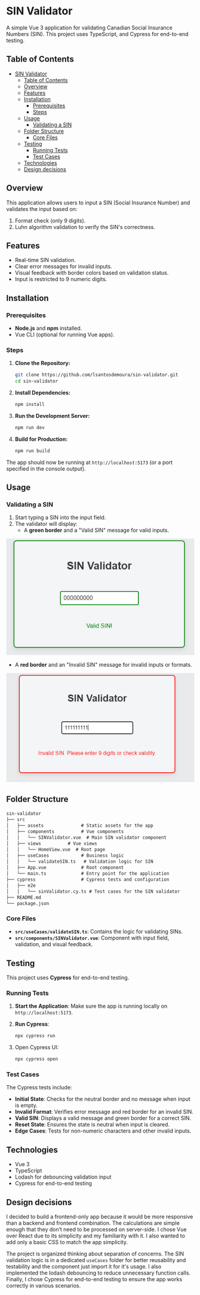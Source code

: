 # SIN Validator

A simple Vue 3 application for validating Canadian Social Insurance Numbers (SIN). This project uses TypeScript, and Cypress for end-to-end testing.

## Table of Contents

- [SIN Validator](#sin-validator)
  - [Table of Contents](#table-of-contents)
  - [Overview](#overview)
  - [Features](#features)
  - [Installation](#installation)
    - [Prerequisites](#prerequisites)
    - [Steps](#steps)
  - [Usage](#usage)
    - [Validating a SIN](#validating-a-sin)
  - [Folder Structure](#folder-structure)
    - [Core Files](#core-files)
  - [Testing](#testing)
    - [Running Tests](#running-tests)
    - [Test Cases](#test-cases)
  - [Technologies](#technologies)
  - [Design decisions](#design-decisions)

## Overview

This application allows users to input a SIN (Social Insurance Number) and validates the input based on:

1. Format check (only 9 digits).
2. Luhn algorithm validation to verify the SIN's correctness.

## Features

- Real-time SIN validation.
- Clear error messages for invalid inputs.
- Visual feedback with border colors based on validation status.
- Input is restricted to 9 numeric digits.

## Installation

### Prerequisites

- **Node.js** and **npm** installed.
- Vue CLI (optional for running Vue apps).

### Steps

1. **Clone the Repository:**

   ```bash
   git clone https://github.com/lsantosdemoura/sin-validator.git
   cd sin-validator
   ```

2. **Install Dependencies:**

   ```bash
   npm install
   ```

3. **Run the Development Server:**

   ```bash
   npm run dev
   ```

4. **Build for Production:**

   ```bash
   npm run build
   ```

The app should now be running at `http://localhost:5173` (or a port specified in the console output).

## Usage

### Validating a SIN

1. Start typing a SIN into the input field.
2. The validator will display:
   - A **green border** and a "Valid SIN" message for valid inputs.

![valid sin screenshot](readme-assets/valid-sin.png)

- A **red border** and an "Invalid SIN" message for invalid inputs or formats.

![invalid sin screen](readme-assets/invalid-sin.png)

## Folder Structure

```
sin-validator
├── src
│   ├── assets              # Static assets for the app
│   ├── components          # Vue components
│   │   └── SINValidator.vue  # Main SIN validator component
│   ├── views          # Vue views
│   │   └── HomeView.vue  # Root page
│   ├── useCases            # Business logic
│   │   └── validateSIN.ts   # Validation logic for SIN
│   ├── App.vue             # Root component
│   └── main.ts             # Entry point for the application
├── cypress                 # Cypress tests and configuration
│   ├── e2e
│   │   └── sinValidator.cy.ts # Test cases for the SIN validator
├── README.md
└── package.json

```

### Core Files

- **`src/useCases/validateSIN.ts`**: Contains the logic for validating SINs.
- **`src/components/SINValidator.vue`**: Component with input field, validation, and visual feedback.

## Testing

This project uses **Cypress** for end-to-end testing.

### Running Tests

1. **Start the Application**: Make sure the app is running locally on `http://localhost:5173`.
2. **Run Cypress**:

   ```bash
   npx cypress run
   ```

3. Open Cypress UI:

   ```bash
   npx cypress open
   ```

### Test Cases

The Cypress tests include:

- **Initial State**: Checks for the neutral border and no message when input is empty.
- **Invalid Format**: Verifies error message and red border for an invalid SIN.
- **Valid SIN**: Displays a valid message and green border for a correct SIN.
- **Reset State**: Ensures the state is neutral when input is cleared.
- **Edge Cases**: Tests for non-numeric characters and other invalid inputs.

## Technologies

- Vue 3
- TypeScript
- Lodash for debouncing validation input
- Cypress for end-to-end testing

## Design decisions

I decided to build a frontend-only app because it would be more responsive than a backend and frontend combination. The calculations are simple enough that they don’t need to be processed on server-side. I chose Vue over React due to its simplicity and my familiarity with it. I also wanted to add only a basic CSS to match the app simplicity.

The project is organized thinking about separation of concerns. The SIN validation logic is in a dedicated `useCases` folder for better reusability and testability and the component just import it for it's usage. I also implemented the lodash debouncing to reduce unnecessary function calls. Finally, I chose Cypress for end-to-end testing to ensure the app works correctly in various scenarios.
